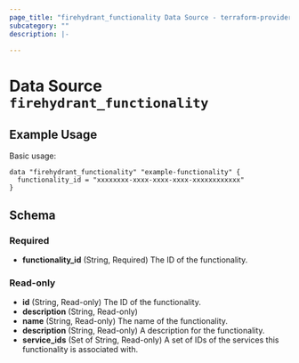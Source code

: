 ```yaml
---
page_title: "firehydrant_functionality Data Source - terraform-provider-firehydrant"
subcategory: ""
description: |-
  
---
```


# Data Source `firehydrant_functionality`

## Example Usage

Basic usage:

```hcl
data "firehydrant_functionality" "example-functionality" {
  functionality_id = "xxxxxxxx-xxxx-xxxx-xxxx-xxxxxxxxxxxx"
}
```

## Schema

### Required

- **functionality_id** (String, Required) The ID of the functionality.

### Read-only

- **id** (String, Read-only) The ID of the functionality.
- **description** (String, Read-only)
- **name** (String, Read-only) The name of the functionality.
- **description** (String, Read-only) A description for the functionality.
- **service_ids** (Set of String, Read-only) A set of IDs of the services this functionality is associated with.
